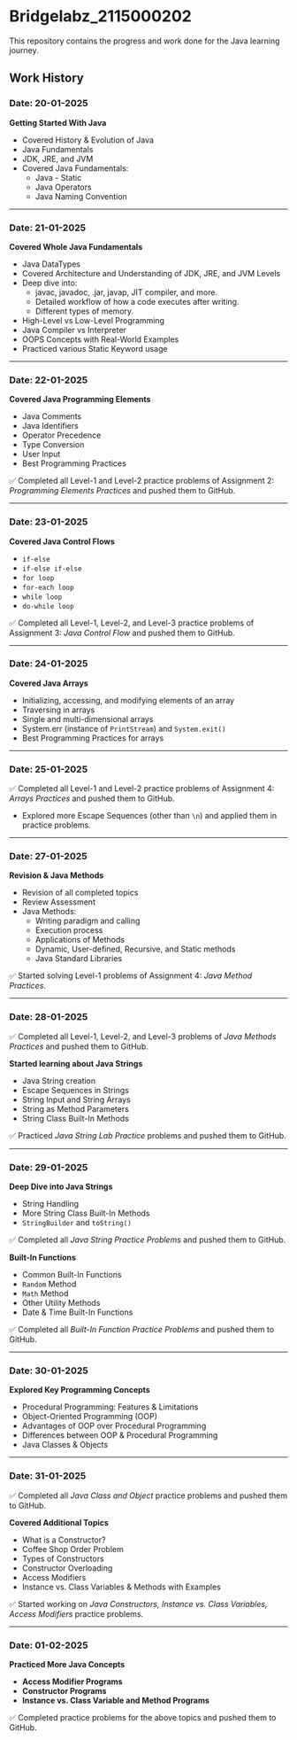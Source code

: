 # Bridgelabz_2115000202

This repository contains the progress and work done for the Java learning journey.

## Work History

### Date: 20-01-2025
**Getting Started With Java**
- Covered History & Evolution of Java
- Java Fundamentals
- JDK, JRE, and JVM
- Covered Java Fundamentals:
  - Java - Static
  - Java Operators
  - Java Naming Convention

---

### Date: 21-01-2025
**Covered Whole Java Fundamentals**
- Java DataTypes
- Covered Architecture and Understanding of JDK, JRE, and JVM Levels
- Deep dive into:
  - javac, javadoc, .jar, javap, JIT compiler, and more.
  - Detailed workflow of how a code executes after writing.
  - Different types of memory.
- High-Level vs Low-Level Programming
- Java Compiler vs Interpreter
- OOPS Concepts with Real-World Examples
- Practiced various Static Keyword usage

---

### Date: 22-01-2025
**Covered Java Programming Elements**
- Java Comments
- Java Identifiers
- Operator Precedence
- Type Conversion
- User Input
- Best Programming Practices

✅ Completed all Level-1 and Level-2 practice problems of Assignment 2: *Programming Elements Practices* and pushed them to GitHub.

---

### Date: 23-01-2025
**Covered Java Control Flows**
- `if-else`
- `if-else if-else`
- `for loop`
- `for-each loop`
- `while loop`
- `do-while loop`

✅ Completed all Level-1, Level-2, and Level-3 practice problems of Assignment 3: *Java Control Flow* and pushed them to GitHub.

---

### Date: 24-01-2025
**Covered Java Arrays**
- Initializing, accessing, and modifying elements of an array
- Traversing in arrays
- Single and multi-dimensional arrays
- System.err (instance of `PrintStream`) and `System.exit()`
- Best Programming Practices for arrays

---

### Date: 25-01-2025
✅ Completed all Level-1 and Level-2 practice problems of Assignment 4: *Arrays Practices* and pushed them to GitHub.

- Explored more Escape Sequences (other than `\n`) and applied them in practice problems.

---

### Date: 27-01-2025
**Revision & Java Methods**
- Revision of all completed topics
- Review Assessment
- Java Methods:
  - Writing paradigm and calling
  - Execution process
  - Applications of Methods
  - Dynamic, User-defined, Recursive, and Static methods
  - Java Standard Libraries

✅ Started solving Level-1 problems of Assignment 4: *Java Method Practices*.

---

### Date: 28-01-2025
✅ Completed all Level-1, Level-2, and Level-3 problems of *Java Methods Practices* and pushed them to GitHub.

**Started learning about Java Strings**
- Java String creation
- Escape Sequences in Strings
- String Input and String Arrays
- String as Method Parameters
- String Class Built-In Methods

✅ Practiced *Java String Lab Practice* problems and pushed them to GitHub.

---

### Date: 29-01-2025
**Deep Dive into Java Strings**
- String Handling
- More String Class Built-In Methods
- `StringBuilder` and `toString()`

✅ Completed all *Java String Practice Problems* and pushed them to GitHub.

**Built-In Functions**
- Common Built-In Functions
- `Random` Method
- `Math` Method
- Other Utility Methods
- Date & Time Built-In Functions

✅ Completed all *Built-In Function Practice Problems* and pushed them to GitHub.

---

### Date: 30-01-2025
**Explored Key Programming Concepts**
- Procedural Programming: Features & Limitations
- Object-Oriented Programming (OOP)
- Advantages of OOP over Procedural Programming
- Differences between OOP & Procedural Programming
- Java Classes & Objects

---

### Date: 31-01-2025
✅ Completed all *Java Class and Object* practice problems and pushed them to GitHub.

**Covered Additional Topics**
- What is a Constructor?
- Coffee Shop Order Problem
- Types of Constructors
- Constructor Overloading
- Access Modifiers
- Instance vs. Class Variables & Methods with Examples

✅ Started working on *Java Constructors, Instance vs. Class Variables, Access Modifiers* practice problems.

---

### Date: 01-02-2025
**Practiced More Java Concepts**
- **Access Modifier Programs**
- **Constructor Programs**
- **Instance vs. Class Variable and Method Programs**

✅ Completed practice problems for the above topics and pushed them to GitHub.

